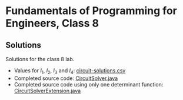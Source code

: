 # Fundamentals of Programming for Engineers, Class 8
## Solutions
Solutions for the class 8 lab.

- Values for $I_1$, $I_2$, $I_3$ and $I_4$: [circuit-solutions.csv](circuit-solutions.csv)
- Completed source code: [CircuitSolver.java](CircuitSolver.java)
- Completed source code using only one determinant function: [CircuitSolverExtension.java](CircuitSolverExtension.java)
